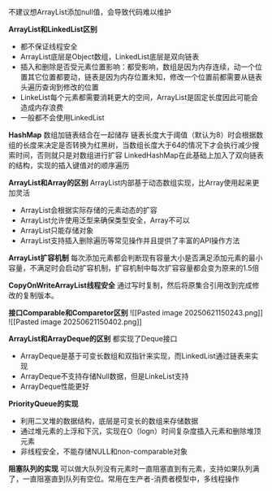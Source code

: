 
不建议想ArrayList添加null值，会导致代码难以维护

**ArrayList和LinkedList区别**
- 都不保证线程安全
- ArrayList底层是Object数组，LinkedList底层是双向链表
- 插入和删除是否受元素位置影响：都受影响，数组是因为内存连续，动一个位置其它位置都要动，链表是因为内存位置未知，修改一个位置前都需要从链表头遍历查询到修改的位置
- LinkeList每个元素都需要消耗更大的空间，ArrayList是固定长度因此可能会造成内存浪费
- 一般都不会使用LinkedList


**HashMap**
数组加链表结合在一起储存
链表长度大于阈值（默认为8）时会根据数组的长度来决定是否转换为红黑树，当数组长度大于64的情况下才会执行减少搜索时间，否则就只是对数组进行扩容
LinkedHashMap在此基础上加入了双向链表的结构，实现的插入键值对的顺序遍历


**ArrayList和Array的区别**
ArrayList内部基于动态数组实现，比Array使用起来更加灵活
- ArrayList会根据实际存储的元素动态的扩容
- ArrayList允许使用泛型来确保类型安全，Array不可以
- ArrayList只能存储对象
- ArrayList支持插入删除遍历等常见操作并且提供了丰富的API操作方法


**ArrayList扩容机制**
每次添加元素都会判断现有容量大小是否满足添加元素的最小容量，不满足时会启动扩容机制，扩容机制中每次扩容容量都会变为原来的1.5倍

**CopyOnWriteArrayList线程安全**
通过写时复制，然后将原集合引用改到完成修改的复制版本。


**接口Comparable和Comparetor区别**
![[Pasted image 20250621150243.png]]
![[Pasted image 20250621150402.png]]


**ArrayList和ArrayDeque的区别**
都实现了Deque接口
- ArrayDeque是基于可变长数组和双指针来实现，而LinkedList通过链表来实现
- ArrayDeque不支持存储Null数据，但是LinkeList支持
- ArrayDeque性能更好

**PriorityQueue的实现**
- 利用二叉堆的数据结构，底层是可变长的数组来存储数据
- 通过堆元素的上浮和下沉，实现在O（logn）时间复杂度插入元素和删除堆顶元素
- 非线程安全，不能存储NULL和non-comparable对象

**阻塞队列的实现**
可以做大队列没有元素时一直阻塞直到有元素，支持如果队列满了，一直阻塞直到队列有空位。常用在生产者-消费者模型中，多线程操作